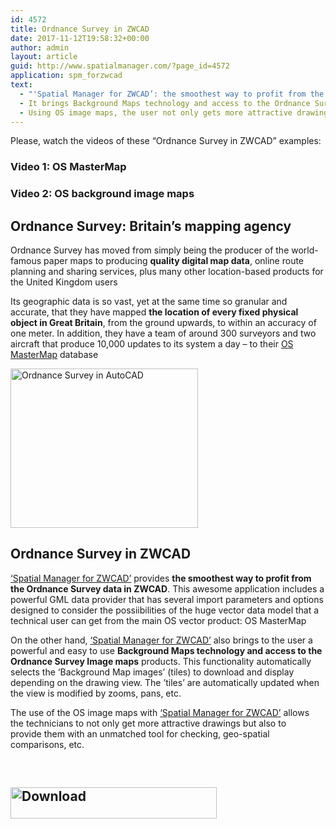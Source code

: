 ```yaml
---
id: 4572
title: Ordnance Survey in ZWCAD
date: 2017-11-12T19:58:32+00:00
author: admin
layout: article
guid: http://www.spatialmanager.com/?page_id=4572
application: spm_forzwcad
text:
  - "'Spatial Manager for ZWCAD’: the smoothest way to profit from the Ordnance Survey data in ZWCAD"
  - It brings Background Maps technology and access to the Ordnance Survey Image maps
  - Using OS image maps, the user not only gets more attractive drawings but provides them with an unmatched tool for checking or compare
---
```

Please, watch the videos of these &#8220;Ordnance Survey in ZWCAD&#8221; examples:

### Video 1: OS MasterMap



### Video 2: OS background image maps



## Ordnance Survey: Britain&#8217;s mapping agency

Ordnance Survey has moved from simply being the producer of the world-famous paper maps to producing **quality digital map data**, online route planning and sharing services, plus many other location-based products for the United Kingdom users

Its geographic data is so vast, yet at the same time so granular and accurate, that they have mapped **the location of every fixed physical object in Great Britain**, from the ground upwards, to within an accuracy of one meter. In addition, they have a team of around 300 surveyors and two aircraft that produce 10,000 updates to its system a day – to their <a href="https://www.ordnancesurvey.co.uk/business-and-government/products/mastermap-products.html" target="_blank" rel="nofollow">OS MasterMap</a> database

<a href="http://www.spatialmanager.com/wp-content/uploads/2016/05/OS-MasterMap.png" target="_blank" rel="nofollow"><img class="aligncenter wp-image-3222 size-medium" src="http://www.spatialmanager.com/wp-content/uploads/2016/05/OS-MasterMap-300x255.png" alt="Ordnance Survey in AutoCAD" width="300" height="255" srcset="http://www.spatialmanager.com/wp-content/uploads/2016/05/OS-MasterMap-300x255.png 300w, http://www.spatialmanager.com/wp-content/uploads/2016/05/OS-MasterMap.png 587w" sizes="(max-width: 300px) 100vw, 300px" /></a>

## Ordnance Survey in ZWCAD

<a href="http://www.spatialmanager.com/spm-forzwcad/" target="_blank" rel="nofollow">&#8216;Spatial Manager for ZWCAD&#8217;</a> provides **the smoothest way to profit from the Ordnance Survey data in ZWCAD**. This awesome application includes a powerful GML data provider that has several import parameters and options designed to consider the possiibilities of the huge vector data model that a technical user can get from the main OS vector product: OS MasterMap

On the other hand, <a href="http://www.spatialmanager.com/spm-forzwcad/" target="_blank" rel="nofollow">&#8216;Spatial Manager for ZWCAD&#8217;</a> also brings to the user a powerful and easy to use **Background Maps technology and access to the Ordnance Survey Image maps** products. This functionality automatically selects the &#8216;Background Map images&#8217; (tiles) to download and display depending on the drawing view. The &#8217;tiles&#8217; are automatically updated when the view is modified by zooms, pans, etc.

The use of the OS image maps with <a href="http://www.spatialmanager.com/spm-forzwcad/" target="_blank" rel="nofollow">&#8216;Spatial Manager for ZWCAD&#8217;</a> allows the technicians to not only get more attractive drawings but also to provide them with an unmatched tool for checking, geo-spatial comparisons, etc.

&nbsp;

<h2 style="text-align: justify;">
  <a href="http://www.spatialmanager.com/download/spatial-manager-zwcad/" target="_blank" rel="nofollow"><img class="aligncenter wp-image-3306 size-full" src="http://www.spatialmanager.com/wp-content/uploads/2016/06/Download.png" alt="Download" width="330" height="50" srcset="http://www.spatialmanager.com/wp-content/uploads/2016/06/Download.png 330w, http://www.spatialmanager.com/wp-content/uploads/2016/06/Download-300x45.png 300w" sizes="(max-width: 330px) 100vw, 330px" /></a>
</h2>